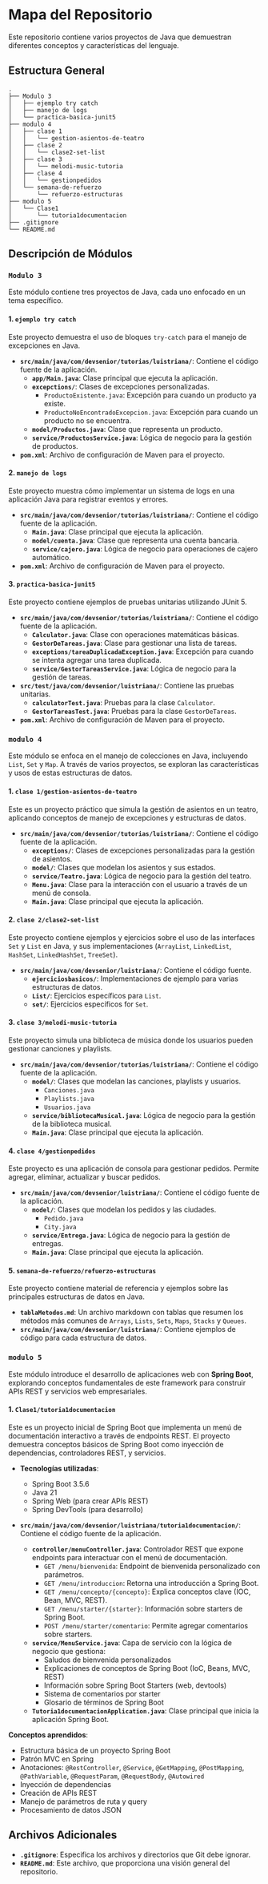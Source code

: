 # Mapa del Repositorio

Este repositorio contiene varios proyectos de Java que demuestran diferentes conceptos y características del lenguaje.

## Estructura General

```
.
├── Modulo 3
│   ├── ejemplo try catch
│   ├── manejo de logs
│   └── practica-basica-junit5
├── modulo 4
│   ├── clase 1
│   │   └── gestion-asientos-de-teatro
│   ├── clase 2
│   │   └── clase2-set-list
│   ├── clase 3
│   │   └── melodi-music-tutoria
│   ├── clase 4
│   │   └── gestionpedidos
│   └── semana-de-refuerzo
│       └── refuerzo-estructuras
├── modulo 5
│   └── Clase1
│       └── tutoria1documentacion
├── .gitignore
└── README.md
```

## Descripción de Módulos

### `Modulo 3`

Este módulo contiene tres proyectos de Java, cada uno enfocado en un tema específico.

#### 1. `ejemplo try catch`

Este proyecto demuestra el uso de bloques `try-catch` para el manejo de excepciones en Java.

- **`src/main/java/com/devsenior/tutorias/luistriana/`**: Contiene el código fuente de la aplicación.
  - **`app/Main.java`**: Clase principal que ejecuta la aplicación.
  - **`excepctions/`**: Clases de excepciones personalizadas.
    - `ProductoExistente.java`: Excepción para cuando un producto ya existe.
    - `ProductoNoEncontradoExcepcion.java`: Excepción para cuando un producto no se encuentra.
  - **`model/Productos.java`**: Clase que representa un producto.
  - **`service/ProductosService.java`**: Lógica de negocio para la gestión de productos.
- **`pom.xml`**: Archivo de configuración de Maven para el proyecto.

#### 2. `manejo de logs`

Este proyecto muestra cómo implementar un sistema de logs en una aplicación Java para registrar eventos y errores.

- **`src/main/java/com/devsenior/tutorias/luistriana/`**: Contiene el código fuente de la aplicación.
  - **`Main.java`**: Clase principal que ejecuta la aplicación.
  - **`model/cuenta.java`**: Clase que representa una cuenta bancaria.
  - **`service/cajero.java`**: Lógica de negocio para operaciones de cajero automático.
- **`pom.xml`**: Archivo de configuración de Maven para el proyecto.

#### 3. `practica-basica-junit5`

Este proyecto contiene ejemplos de pruebas unitarias utilizando JUnit 5.

- **`src/main/java/com/devsenior/tutorias/luistriana/`**: Contiene el código fuente de la aplicación.
  - **`Calculator.java`**: Clase con operaciones matemáticas básicas.
  - **`GestorDeTareas.java`**: Clase para gestionar una lista de tareas.
  - **`exceptions/tareaDuplicadaException.java`**: Excepción para cuando se intenta agregar una tarea duplicada.
  - **`service/GestorTareasService.java`**: Lógica de negocio para la gestión de tareas.
- **`src/test/java/com/devsenior/luistriana/`**: Contiene las pruebas unitarias.
  - **`calculatorTest.java`**: Pruebas para la clase `Calculator`.
  - **`GestorTareasTest.java`**: Pruebas para la clase `GestorDeTareas`.
- **`pom.xml`**: Archivo de configuración de Maven para el proyecto.

### `modulo 4`

Este módulo se enfoca en el manejo de colecciones en Java, incluyendo `List`, `Set` y `Map`. A través de varios proyectos, se exploran las características y usos de estas estructuras de datos.

#### 1. `clase 1/gestion-asientos-de-teatro`

Este es un proyecto práctico que simula la gestión de asientos en un teatro, aplicando conceptos de manejo de excepciones y estructuras de datos.

- **`src/main/java/com/devsenior/tutorias/luistriana/`**: Contiene el código fuente de la aplicación.
  - **`exceptions/`**: Clases de excepciones personalizadas para la gestión de asientos.
  - **`model/`**: Clases que modelan los asientos y sus estados.
  - **`service/Teatro.java`**: Lógica de negocio para la gestión del teatro.
  - **`Menu.java`**: Clase para la interacción con el usuario a través de un menú de consola.
  - **`Main.java`**: Clase principal que ejecuta la aplicación.

#### 2. `clase 2/clase2-set-list`

Este proyecto contiene ejemplos y ejercicios sobre el uso de las interfaces `Set` y `List` en Java, y sus implementaciones (`ArrayList`, `LinkedList`, `HashSet`, `LinkedHashSet`, `TreeSet`).

- **`src/main/java/com/devsenior/luistriana/`**: Contiene el código fuente.
  - **`ejerciciosbasicos/`**: Implementaciones de ejemplo para varias estructuras de datos.
  - **`List/`**: Ejercicios específicos para `List`.
  - **`set/`**: Ejercicios específicos for `Set`.

#### 3. `clase 3/melodi-music-tutoria`

Este proyecto simula una biblioteca de música donde los usuarios pueden gestionar canciones y playlists.

- **`src/main/java/com/devsenior/tutorias/luistriana/`**: Contiene el código fuente de la aplicación.
  - **`model/`**: Clases que modelan las canciones, playlists y usuarios.
    - `Canciones.java`
    - `Playlists.java`
    - `Usuarios.java`
  - **`service/bibliotecaMusical.java`**: Lógica de negocio para la gestión de la biblioteca musical.
  - **`Main.java`**: Clase principal que ejecuta la aplicación.

#### 4. `clase 4/gestionpedidos`

Este proyecto es una aplicación de consola para gestionar pedidos. Permite agregar, eliminar, actualizar y buscar pedidos.

- **`src/main/java/com/devsenior/luistriana/`**: Contiene el código fuente de la aplicación.
    - **`model/`**: Clases que modelan los pedidos y las ciudades.
        - `Pedido.java`
        - `City.java`
    - **`service/Entrega.java`**: Lógica de negocio para la gestión de entregas.
    - **`Main.java`**: Clase principal que ejecuta la aplicación.

#### 5. `semana-de-refuerzo/refuerzo-estructuras`

Este proyecto contiene material de referencia y ejemplos sobre las principales estructuras de datos en Java.

- **`tablaMetodos.md`**: Un archivo markdown con tablas que resumen los métodos más comunes de `Arrays`, `Lists`, `Sets`, `Maps`, `Stacks` y `Queues`.
- **`src/main/java/com/devsenior/luistriana/`**: Contiene ejemplos de código para cada estructura de datos.

### `modulo 5`

Este módulo introduce el desarrollo de aplicaciones web con **Spring Boot**, explorando conceptos fundamentales de este framework para construir APIs REST y servicios web empresariales.

#### 1. `Clase1/tutoria1documentacion`

Este es un proyecto inicial de Spring Boot que implementa un menú de documentación interactivo a través de endpoints REST. El proyecto demuestra conceptos básicos de Spring Boot como inyección de dependencias, controladores REST, y servicios.

- **Tecnologías utilizadas**:
  - Spring Boot 3.5.6
  - Java 21
  - Spring Web (para crear APIs REST)
  - Spring DevTools (para desarrollo)

- **`src/main/java/com/devsenior/luistriana/tutoria1documentacion/`**: Contiene el código fuente de la aplicación.
  - **`controller/menuController.java`**: Controlador REST que expone endpoints para interactuar con el menú de documentación.
    - `GET /menu/bienvenida`: Endpoint de bienvenida personalizado con parámetros.
    - `GET /menu/introduccion`: Retorna una introducción a Spring Boot.
    - `GET /menu/concepto/{concepto}`: Explica conceptos clave (IOC, Bean, MVC, REST).
    - `GET /menu/starter/{starter}`: Información sobre starters de Spring Boot.
    - `POST /menu/starter/comentario`: Permite agregar comentarios sobre starters.
  - **`service/MenuService.java`**: Capa de servicio con la lógica de negocio que gestiona:
    - Saludos de bienvenida personalizados
    - Explicaciones de conceptos de Spring Boot (IoC, Beans, MVC, REST)
    - Información sobre Spring Boot Starters (web, devtools)
    - Sistema de comentarios por starter
    - Glosario de términos de Spring Boot
  - **`Tutoria1documentacionApplication.java`**: Clase principal que inicia la aplicación Spring Boot.

**Conceptos aprendidos**:
- Estructura básica de un proyecto Spring Boot
- Patrón MVC en Spring
- Anotaciones: `@RestController`, `@Service`, `@GetMapping`, `@PostMapping`, `@PathVariable`, `@RequestParam`, `@RequestBody`, `@Autowired`
- Inyección de dependencias
- Creación de APIs REST
- Manejo de parámetros de ruta y query
- Procesamiento de datos JSON

## Archivos Adicionales

- **`.gitignore`**: Especifica los archivos y directorios que Git debe ignorar.
- **`README.md`**: Este archivo, que proporciona una visión general del repositorio.